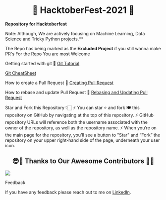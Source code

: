 <h1 align="center"> 🎃 HacktoberFest-2021 🎃</h1>


**Repository for Hacktoberfest**

Note: Although, We are actively focusing on Machine Learning, Data Science and Tricky Python projects.**

The Repo has being marked as the **Excluded Project** if you still wanna make PR's For the Repo You are most Welcome


Getting started with git 🚀
[Git Tutorial](https://www.digitalocean.com/community/tutorials/how-to-contribute-to-open-source-getting-started-with-git)

[Git CheatSheet](https://www.digitalocean.com/community/cheatsheets/how-to-use-git-a-reference-guide)

How to create a Pull Request 🌸
[Creating Pull Request](https://www.digitalocean.com/community/tutorials/how-to-create-a-pull-request-on-github)

How to rebase and update Pull Request 🌟
[Rebasing and Updating Pull Request](https://www.digitalocean.com/community/tutorials/how-to-rebase-and-update-a-pull-request)

Star and Fork this Repository 👇🏻
⚡  You can star ⭐ and fork 🍽️ this repository on GitHub by navigating at the top of this repository.
⚡  GitHub repository URLs will reference both the username associated with the owner of the repository, as well as the repository name.
⚡  When you’re on the main page for the repository, you’ll see a button to "Star" and “Fork” the repository on your upper right-hand side of the page, underneath your user icon.

<h2 align="center">😎🙏 Thanks to Our Awesome Contributors 🙏😎</h2>
<a href="https://github.com/manjunani/HacktoberFest_2021/graphs/contributors">
  <img src="https://contrib.rocks/image?repo=manjunani/HacktoberFest_2021" />
</a>  

Feedback

If you have any feedback please reach out to me on [LinkedIn](https://www.linkedin.com/in/manjunathasai/). 




